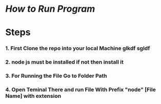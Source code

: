 
# ***How to Run Program***

# Steps

### 1. First Clone the repo into your local Machine glkdf sgldf

### 2. node js must be installed if not then install it

### 3. For Running the File Go to Folder Path 

### 4. Open Teminal There and run File With Prefix "node" [File Name] with extension





